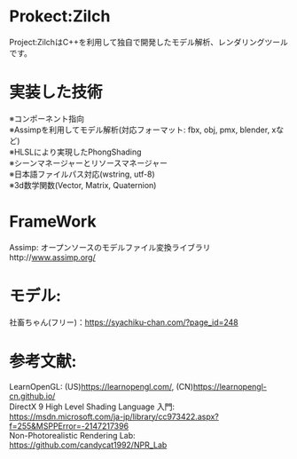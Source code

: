# Prokect:Zilch
Project:ZilchはC++を利用して独自で開発したモデル解析、レンダリングツールです。

# 実装した技術
※コンポーネント指向  
※Assimpを利用してモデル解析(対応フォーマット: fbx, obj, pmx, blender, xなど)  
※HLSLにより実現したPhongShading  
※シーンマネージャーとリソースマネージャー  
※日本語ファイルパス対応(wstring, utf-8)  
※3d数学関数(Vector, Matrix, Quaternion)  

# FrameWork
Assimp: オープンソースのモデルファイル変換ライブラリhttp://www.assimp.org/  

# モデル:
社畜ちゃん(フリー)：https://syachiku-chan.com/?page_id=248  

# 参考文献:
LearnOpenGL: (US)https://learnopengl.com/, (CN)https://learnopengl-cn.github.io/  
DirectX 9 High Level Shading Language 入門: https://msdn.microsoft.com/ja-jp/library/cc973422.aspx?f=255&MSPPError=-2147217396  
Non-Photorealistic Rendering Lab: https://github.com/candycat1992/NPR_Lab  

